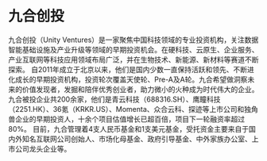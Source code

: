 # 九合创投

九合创投（Unity Ventures）是一家聚焦中国科技领域的专业投资机构，关注数据智能基础设施及产业升级等领域的早期投资机会。在硬科技、云原生、企业服务、产业互联网等科技应用领域布局广泛，并在生物技术、新能源、新材料等赛道不断探索。
自2011年成立于北京以来，他们是国内少数一直保持活跃和领先、不断进化成长的早期投资机构，投资轮次覆盖天使轮、Pre-A及A轮。九合希望做洞察未来的价值发现者，发掘和陪伴优秀创业者，助力微小的火种成为时代伟大的企业。
九合被投企业共200余家，他们是青云科技（688316.SH）、鹰瞳科技（2251.HK）、36氪（KRKR.US）、Momenta、众合云科、探迹等上市公司和独角兽企业的早期投资人，十余个项目估值增长已超百倍，项目下一轮融资率超过80%。
目前，九合管理着4支人民币基金和1支美元基金，受托资金主要来自于国内外知名互联网公司创始人、市场化母基金、政府引导基金、中外家族办公室、上市公司龙头企业等。
